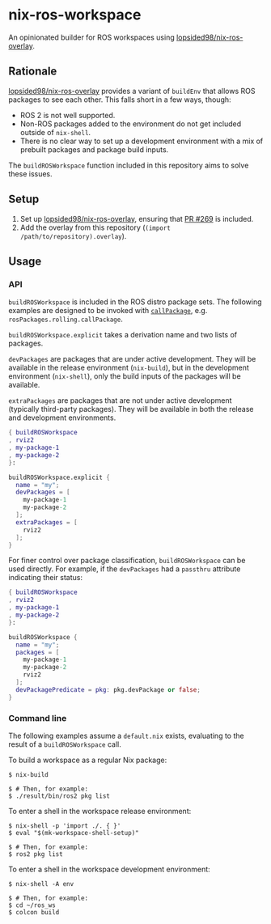 # nix-ros-workspace

An opinionated builder for ROS workspaces using [lopsided98/nix-ros-overlay].

## Rationale

[lopsided98/nix-ros-overlay] provides a variant of `buildEnv` that allows ROS
packages to see each other. This falls short in a few ways, though:

- ROS 2 is not well supported.
- Non-ROS packages added to the environment do not get included outside of `nix-shell`.
- There is no clear way to set up a development environment with a mix of
  prebuilt packages and package build inputs.

The `buildROSWorkspace` function included in this repository aims to solve these
issues.

## Setup

1. Set up [lopsided98/nix-ros-overlay], ensuring that [PR #269](https://github.com/lopsided98/nix-ros-overlay/pull/269) is included.
2. Add the overlay from this repository (`(import /path/to/repository).overlay`).

## Usage

### API

`buildROSWorkspace` is included in the ROS distro package sets. The following
examples are designed to be invoked with [`callPackage`](https://nixos.org/guides/nix-pills/callpackage-design-pattern.html), e.g.
`rosPackages.rolling.callPackage`.

`buildROSWorkspace.explicit` takes a derivation name and two lists of packages.

`devPackages` are packages that are under active development. They will be
available in the release environment (`nix-build`), but in the development
environment (`nix-shell`), only the build inputs of the packages will be
available.

`extraPackages` are packages that are not under active development (typically
third-party packages). They will be available in both the release and
development environments.

```nix
{ buildROSWorkspace
, rviz2
, my-package-1
, my-package-2
}:

buildROSWorkspace.explicit {
  name = "my";
  devPackages = [
    my-package-1
    my-package-2
  ];
  extraPackages = [
    rviz2
  ];
}
```

For finer control over package classification, `buildROSWorkspace` can be used
directly. For example, if the `devPackages` had a `passthru` attribute indicating their
status:

```nix
{ buildROSWorkspace
, rviz2
, my-package-1
, my-package-2
}:

buildROSWorkspace {
  name = "my";
  packages = [
    my-package-1
    my-package-2
    rviz2
  ];
  devPackagePredicate = pkg: pkg.devPackage or false;
}
```

### Command line

The following examples assume a `default.nix` exists, evaluating to the result
of a `buildROSWorkspace` call.

To build a workspace as a regular Nix package:

```
$ nix-build

$ # Then, for example:
$ ./result/bin/ros2 pkg list
```

To enter a shell in the workspace release environment:

```
$ nix-shell -p 'import ./. { }'
$ eval "$(mk-workspace-shell-setup)"

$ # Then, for example:
$ ros2 pkg list
```

To enter a shell in the workspace development environment:

```
$ nix-shell -A env

$ # Then, for example:
$ cd ~/ros_ws
$ colcon build
```

[lopsided98/nix-ros-overlay]: https://github.com/lopsided98/nix-ros-overlay